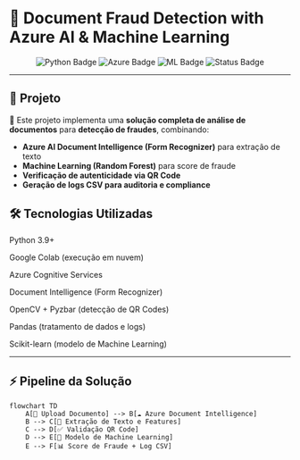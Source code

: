 # 🔹 Document Fraud Detection with Azure AI & Machine Learning

<p align="center">
  <img src="https://img.shields.io/badge/Python-3.9+-blue.svg" alt="Python Badge"/>
  <img src="https://img.shields.io/badge/Azure-Document%20Intelligence-blue.svg" alt="Azure Badge"/>
  <img src="https://img.shields.io/badge/Machine%20Learning-Random%20Forest-green.svg" alt="ML Badge"/>
  <img src="https://img.shields.io/badge/Status-Advanced%20Prototype-success.svg" alt="Status Badge"/>
</p>

---

## 📌 Projeto

🚀 Este projeto implementa uma **solução completa de análise de documentos** para **detecção de fraudes**, combinando:

- **Azure AI Document Intelligence (Form Recognizer)** para extração de texto
- **Machine Learning (Random Forest)** para score de fraude
- **Verificação de autenticidade via QR Code**
- **Geração de logs CSV para auditoria e compliance**

## 🛠 Tecnologias Utilizadas
Python 3.9+

Google Colab (execução em nuvem)

Azure Cognitive Services

Document Intelligence (Form Recognizer)

OpenCV + Pyzbar (detecção de QR Codes)

Pandas (tratamento de dados e logs)

Scikit-learn (modelo de Machine Learning)



---

## ⚡ Pipeline da Solução

```mermaid
flowchart TD
    A[📄 Upload Documento] --> B[☁️ Azure Document Intelligence]
    B --> C[🔹 Extração de Texto e Features]
    C --> D[✅ Validação QR Code]
    D --> E[🤖 Modelo de Machine Learning]
    E --> F[📊 Score de Fraude + Log CSV]


